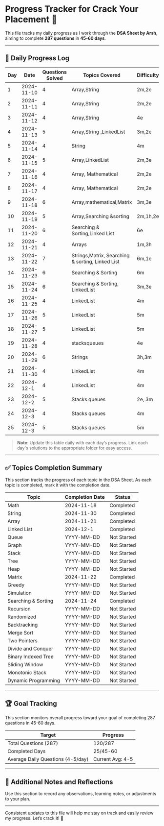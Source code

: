 # Progress Tracker for Crack Your Placement 🚀

This file tracks my daily progress as I work through the **DSA Sheet by Arsh**, aiming to complete **287 questions** in **45-60 days**.

---

## 📅 Daily Progress Log

| Day | Date       | Questions Solved | Topics Covered       | Difficulty               |
|-----|------------|------------------|----------------------|----------------------------------|
| 1   | 2024-11-10 | 4                | Array,String       |     2m,2e
| 2   | 2024-11-11 | 4                | Array,String        |  2m,2e
| 3   | 2024-11-12 | 4                | Array,String           | 4e        | 
| 4 | 2024-11-13        |        5      | Array,String ,LinkedList                 | 3m,2e                              | ...                                    |
| 5  | 2024-11-14 |            4     | String           | 4m    | 
| 6   | 2024-11-15 |         5        |   Array,LinkedList      |  2m,3e       | 
| 7   | 2024-11-16 |          4       | Array, Mathematical           | 2m,2e        | 
| 8   | 2024-11-17 |          4       | Array, Mathematical       |  2m,2e       | 
| 9   | 2024-11-18 |            6     |   Array,mathematixal,Matrix    |  3m,3e     | 
| 10   | 2024-11-19 |            5    | Array,Searching &sorting          |  2m,1h,2e   | 
| 11   | 2024-11-20 |        6        | Searching & Sorting,Linked List          | 6e    | 
| 12   | 2024-11-21 |     4           |  Arrays         |   1m,3h  | 
| 13   | 2024-11-22 |        7        | Strings,Matrix, Searching & sorting, Linked List          | 6m,1e    | 
| 14   | 2024-11-23 |         6       |     Searching & Sorting      |  6m   | 
| 15   | 2024-11-24 |       6         |     Searching & Sorting, LinkedList      | 3m,3e    | 
| 16   | 2024-11-25 |       4         |     LinkedList      | 4m   | 
| 17   | 2024-11-26 |       5         |     LinkedList      | 5m   | 
| 18   | 2024-11-27 |       5         |     LinkedList      | 5m   | 
| 19   | 2024-11-28 |       4        |     stacksqueues      | 4e   | 
| 20   | 2024-11-29 |       6         |     Strings      | 3h,3m   | 
| 21   | 2024-11-30 |       4         |     LinkedList      | 4m   | 
| 22   | 2024-12-1 |       4         |     LinkedList      | 4m   | 
| 23   | 2024-12-2 |       5         |     Stacks queues      | 2e, 3m   | 
| 24   | 2024-12-3 |       4        |     Stacks queues      |  4m   | 
| 25   | 2024-12-3 |       5       |     Stacks queues      |  5m   | 
> **Note**: Update this table daily with each day’s progress. Link each day's solutions to the appropriate folder for easy access.

---

## ✅ Topics Completion Summary

This section tracks the progress of each topic in the DSA Sheet. As each topic is completed, mark it with the completion date.

| Topic                  | Completion Date | Status      |
|------------------------|-----------------|-------------|
| Math                   | 2024-11-18      |  Completed  |
| String                 | 2024-11-30      |  Completed    |
| Array                  | 2024-11-21     | Completed     |
| Linked List            | 2024-12-1      | Completed     |
| Queue                  | YYYY-MM-DD      | Not Started |
| Graph                  | YYYY-MM-DD      | Not Started |
| Stack                  | YYYY-MM-DD      | Not Started |
| Tree                   | YYYY-MM-DD      | Not Started |
| Heap                   | YYYY-MM-DD      | Not Started |
| Matrix                 | 2024-11-22     |  Completed |
| Greedy                 | YYYY-MM-DD      | Not Started |
| Simulation             | YYYY-MM-DD      | Not Started |
| Searching & Sorting                | 2024-11-24      |  Completed |
| Recursion              | YYYY-MM-DD      | Not Started |
| Randomized             | YYYY-MM-DD      | Not Started |
| Backtracking           | YYYY-MM-DD      | Not Started |
| Merge Sort             | YYYY-MM-DD      | Not Started |
| Two Pointers           | YYYY-MM-DD      | Not Started |
| Divide and Conquer     | YYYY-MM-DD      | Not Started |
| Binary Indexed Tree    | YYYY-MM-DD      | Not Started |
| Sliding Window         | YYYY-MM-DD      | Not Started |
| Monotonic Stack        | YYYY-MM-DD      | Not Started |
| Dynamic Programming    | YYYY-MM-DD      | Not Started |

---

## 🏆 Goal Tracking

This section monitors overall progress toward your goal of completing 287 questions in 45-60 days.

| Target                             | Progress         |
|------------------------------------|------------------|
| Total Questions (287)              | 120/287           |
| Completed Days                     | 25/45-60         |
| Average Daily Questions (4-5/day)  | Current Avg: 4-5  |

---

## 🎯 Additional Notes and Reflections

Use this section to record any observations, learning notes, or adjustments to your plan.

---

Consistent updates to this file will help me stay on track and easily review my progress. Let’s crack it! 🚀
